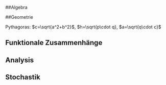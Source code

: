 ##Algebra


##Geometrie

Pythagoras: $c=\sqrt{a^2+b^2}$, $h=\sqrt{p\cdot q}, $a=\sqrt{q\cdot c}$

## Funktionale Zusammenhänge

## Analysis

## Stochastik
